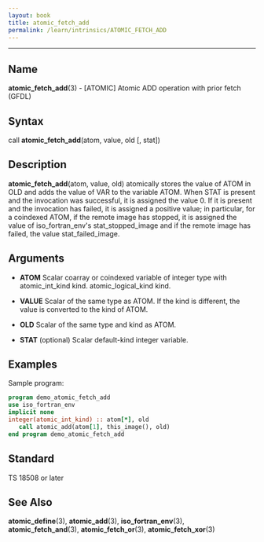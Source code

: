 ```yaml
---
layout: book
title: atomic_fetch_add
permalink: /learn/intrinsics/ATOMIC_FETCH_ADD
---
```

-------------------------------------------------------------------------------
## __Name__

__atomic\_fetch\_add__(3) - \[ATOMIC\] Atomic ADD operation with prior fetch
(GFDL)

## __Syntax__

call __atomic\_fetch\_add__(atom, value, old \[, stat\])

## __Description__

__atomic\_fetch\_add__(atom, value, old) atomically stores the value of
ATOM in OLD and adds the value of VAR to the variable ATOM. When STAT is
present and the invocation was successful, it is assigned the value 0.
If it is present and the invocation has failed, it is assigned a
positive value; in particular, for a coindexed ATOM, if the remote image
has stopped, it is assigned the value of iso\_fortran\_env's
stat\_stopped\_image and if the remote image has failed, the value
stat\_failed\_image.

## __Arguments__

  - __ATOM__
    Scalar coarray or coindexed variable of integer type with
    atomic\_int\_kind kind. atomic\_logical\_kind kind.

  - __VALUE__
    Scalar of the same type as ATOM. If the kind is different, the value
    is converted to the kind of ATOM.

  - __OLD__
    Scalar of the same type and kind as ATOM.

  - __STAT__
    (optional) Scalar default-kind integer variable.

## __Examples__

Sample program:

```fortran
program demo_atomic_fetch_add
use iso_fortran_env
implicit none
integer(atomic_int_kind) :: atom[*], old
   call atomic_add(atom[1], this_image(), old)
end program demo_atomic_fetch_add
```

## __Standard__

TS 18508 or later

## __See Also__

__atomic\_define__(3), __atomic\_add__(3), __iso\_fortran\_env__(3),
__atomic\_fetch\_and__(3), __atomic\_fetch\_or__(3),
__atomic\_fetch\_xor__(3)
